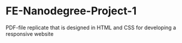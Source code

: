 # FE-Nanodegree-Project-1
PDF-file replicate that is designed in HTML and CSS for developing a responsive website
